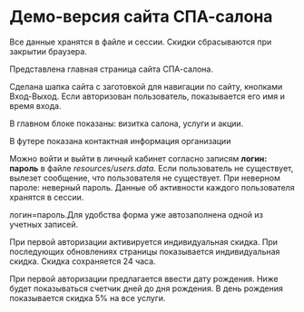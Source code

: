 # Демо-версия сайта СПА-салона

Все данные хранятся в файле и сессии. Скидки сбрасываются при закрытии браузера.

Представлена главная страница сайта СПА-салона. 

Сделана шапка сайта с заготовкой для навигации по сайту, кнопками Вход-Выход. 
Если авторизован пользователь, показывается его имя и время входа.

В главном блоке показаны: визитка салона, услуги и акции.

В футере показана контактная информация организации

Можно войти и выйти в личный кабинет согласно записям **логин: пароль** в файле *resources/users.data*.
Если пользователь не существует, вылезет сообщение, что пользователя не существует. При неверном пароле: неверный пароль.
Данные об активности каждого пользователя хранятся в сессии.

логин=пароль.Для удобства форма уже автозаполнена одной из учетных записей.

При первой авторизации активируется индивидуальная скидка. При последующих обновлениях страницы показывается индивидуальная скидка. Скидка сохраняется 24 часа.

При первой авторизации предлагается ввести дату рождения. Ниже будет показываться счетчик дней до дня рождения.
В день рождения показывается скидка 5% на все услуги.






